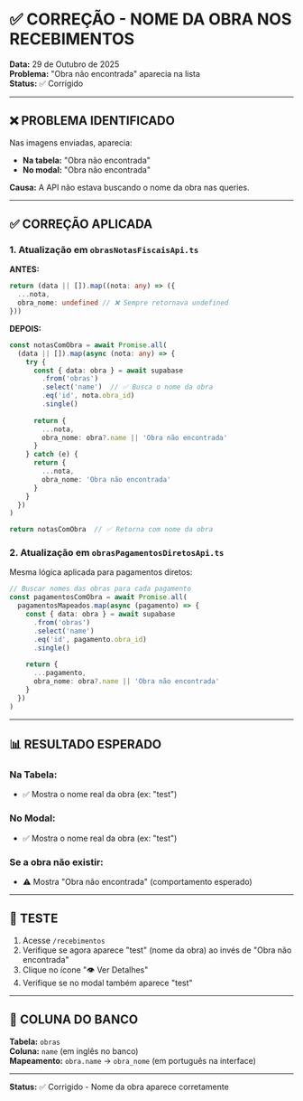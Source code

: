 # ✅ CORREÇÃO - NOME DA OBRA NOS RECEBIMENTOS

**Data:** 29 de Outubro de 2025  
**Problema:** "Obra não encontrada" aparecia na lista  
**Status:** ✅ Corrigido

---

## ❌ PROBLEMA IDENTIFICADO

Nas imagens enviadas, aparecia:
- **Na tabela:** "Obra não encontrada"
- **No modal:** "Obra não encontrada"

**Causa:** A API não estava buscando o nome da obra nas queries.

---

## ✅ CORREÇÃO APLICADA

### **1. Atualização em `obrasNotasFiscaisApi.ts`**

**ANTES:**
```typescript
return (data || []).map((nota: any) => ({
  ...nota,
  obra_nome: undefined // ❌ Sempre retornava undefined
}))
```

**DEPOIS:**
```typescript
const notasComObra = await Promise.all(
  (data || []).map(async (nota: any) => {
    try {
      const { data: obra } = await supabase
        .from('obras')
        .select('name')  // ✅ Busca o nome da obra
        .eq('id', nota.obra_id)
        .single()
      
      return {
        ...nota,
        obra_nome: obra?.name || 'Obra não encontrada'
      }
    } catch (e) {
      return {
        ...nota,
        obra_nome: 'Obra não encontrada'
      }
    }
  })
)

return notasComObra  // ✅ Retorna com nome da obra
```

### **2. Atualização em `obrasPagamentosDiretosApi.ts`**

Mesma lógica aplicada para pagamentos diretos:
```typescript
// Buscar nomes das obras para cada pagamento
const pagamentosComObra = await Promise.all(
  pagamentosMapeados.map(async (pagamento) => {
    const { data: obra } = await supabase
      .from('obras')
      .select('name')
      .eq('id', pagamento.obra_id)
      .single()
    
    return {
      ...pagamento,
      obra_nome: obra?.name || 'Obra não encontrada'
    }
  })
)
```

---

## 📊 RESULTADO ESPERADO

### **Na Tabela:**
- ✅ Mostra o nome real da obra (ex: "test")

### **No Modal:**
- ✅ Mostra o nome real da obra (ex: "test")

### **Se a obra não existir:**
- ⚠️ Mostra "Obra não encontrada" (comportamento esperado)

---

## 🧪 TESTE

1. Acesse `/recebimentos`
2. Verifique se agora aparece "test" (nome da obra) ao invés de "Obra não encontrada"
3. Clique no ícone "👁️ Ver Detalhes"
4. Verifique se no modal também aparece "test"

---

## 🎯 COLUNA DO BANCO

**Tabela:** `obras`  
**Coluna:** `name` (em inglês no banco)  
**Mapeamento:** `obra.name` → `obra_nome` (em português na interface)

---

**Status:** ✅ Corrigido - Nome da obra aparece corretamente


